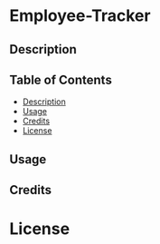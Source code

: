 # Employee-Tracker

## Description

## Table of Contents

- [Description](#Description)
- [Usage](#Usage)
- [Credits](#Credits)
- [License](#license)

## Usage

## Credits

# License